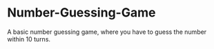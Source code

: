 # Number-Guessing-Game
A basic number guessing game, where you have to guess the number within 10 turns.
